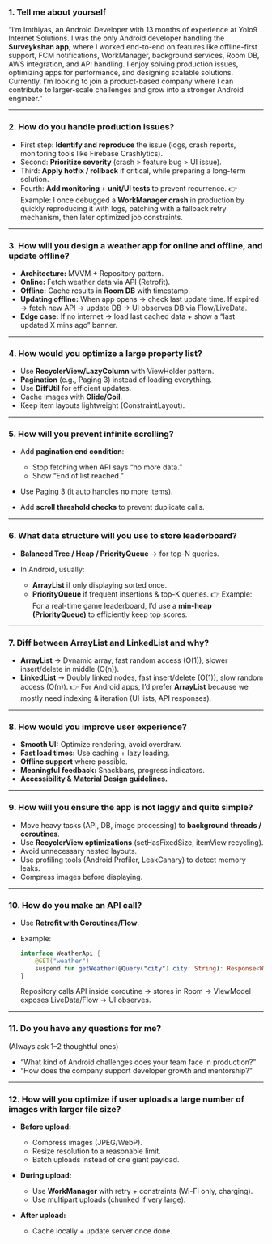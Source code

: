 

### 1. Tell me about yourself

“I’m Imthiyas, an Android Developer with 13 months of experience at Yolo9 Internet Solutions. I was the only Android developer handling the **Surveykshan app**, where I worked end-to-end on features like offline-first support, FCM notifications, WorkManager, background services, Room DB, AWS integration, and API handling. I enjoy solving production issues, optimizing apps for performance, and designing scalable solutions. Currently, I’m looking to join a product-based company where I can contribute to larger-scale challenges and grow into a stronger Android engineer.”

---

### 2. How do you handle production issues?

* First step: **Identify and reproduce** the issue (logs, crash reports, monitoring tools like Firebase Crashlytics).
* Second: **Prioritize severity** (crash > feature bug > UI issue).
* Third: **Apply hotfix / rollback** if critical, while preparing a long-term solution.
* Fourth: **Add monitoring + unit/UI tests** to prevent recurrence.
  👉 Example: I once debugged a **WorkManager crash** in production by quickly reproducing it with logs, patching with a fallback retry mechanism, then later optimized job constraints.

---

### 3. How will you design a weather app for online and offline, and update offline?

* **Architecture:** MVVM + Repository pattern.
* **Online:** Fetch weather data via API (Retrofit).
* **Offline:** Cache results in **Room DB** with timestamp.
* **Updating offline:** When app opens → check last update time. If expired → fetch new API → update DB → UI observes DB via Flow/LiveData.
* **Edge case:** If no internet → load last cached data + show a “last updated X mins ago” banner.

---

### 4. How would you optimize a large property list?

* Use **RecyclerView/LazyColumn** with ViewHolder pattern.
* **Pagination** (e.g., Paging 3) instead of loading everything.
* Use **DiffUtil** for efficient updates.
* Cache images with **Glide/Coil**.
* Keep item layouts lightweight (ConstraintLayout).

---

### 5. How will you prevent infinite scrolling?

* Add **pagination end condition**:

  * Stop fetching when API says “no more data.”
  * Show “End of list reached.”
* Use Paging 3 (it auto handles no more items).
* Add **scroll threshold checks** to prevent duplicate calls.

---

### 6. What data structure will you use to store leaderboard?

* **Balanced Tree / Heap / PriorityQueue** → for top-N queries.
* In Android, usually:

  * **ArrayList** if only displaying sorted once.
  * **PriorityQueue** if frequent insertions & top-K queries.
    👉 Example: For a real-time game leaderboard, I’d use a **min-heap (PriorityQueue)** to efficiently keep top scores.

---

### 7. Diff between ArrayList and LinkedList and why?

* **ArrayList** → Dynamic array, fast random access (O(1)), slower insert/delete in middle (O(n)).
* **LinkedList** → Doubly linked nodes, fast insert/delete (O(1)), slow random access (O(n)).
  👉 For Android apps, I’d prefer **ArrayList** because we mostly need indexing & iteration (UI lists, API responses).

---

### 8. How would you improve user experience?

* **Smooth UI:** Optimize rendering, avoid overdraw.
* **Fast load times:** Use caching + lazy loading.
* **Offline support** where possible.
* **Meaningful feedback:** Snackbars, progress indicators.
* **Accessibility & Material Design guidelines.**

---

### 9. How will you ensure the app is not laggy and quite simple?

* Move heavy tasks (API, DB, image processing) to **background threads / coroutines**.
* Use **RecyclerView optimizations** (setHasFixedSize, itemView recycling).
* Avoid unnecessary nested layouts.
* Use profiling tools (Android Profiler, LeakCanary) to detect memory leaks.
* Compress images before displaying.

---

### 10. How do you make an API call?

* Use **Retrofit with Coroutines/Flow**.
* Example:

  ```kotlin
  interface WeatherApi {
      @GET("weather")
      suspend fun getWeather(@Query("city") city: String): Response<WeatherResponse>
  }
  ```

  Repository calls API inside coroutine → stores in Room → ViewModel exposes LiveData/Flow → UI observes.

---

### 11. Do you have any questions for me?

(Always ask 1–2 thoughtful ones)

* “What kind of Android challenges does your team face in production?”
* “How does the company support developer growth and mentorship?”

---

### 12. How will you optimize if user uploads a large number of images with larger file size?

* **Before upload:**

  * Compress images (JPEG/WebP).
  * Resize resolution to a reasonable limit.
  * Batch uploads instead of one giant payload.
* **During upload:**

  * Use **WorkManager** with retry + constraints (Wi-Fi only, charging).
  * Use multipart uploads (chunked if very large).
* **After upload:**

  * Cache locally + update server once done.

